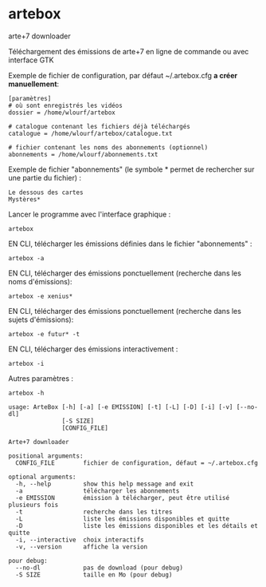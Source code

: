 # artebox
arte+7 downloader 

Téléchargement des émissions de arte+7 en ligne de commande ou avec interface GTK

  
Exemple de fichier de configuration, par défaut ~/.artebox.cfg <b>a créer manuellement</b>:

    [paramètres]
    # où sont enregistrés les vidéos
    dossier = /home/wlourf/artebox
    
    # catalogue contenant les fichiers déjà téléchargés
    catalogue = /home/wlourf/artebox/catalogue.txt
    
    # fichier contenant les noms des abonnements (optionnel)
    abonnements = /home/wlourf/abonnements.txt

Exemple de fichier "abonnements" (le symbole * permet de rechercher sur une partie du fichier) :

    Le dessous des cartes
    Mystères*

Lancer le programme avec l'interface graphique :
  
    artebox
  
EN CLI, télécharger les émissions définies dans le fichier "abonnements" :

    artebox -a 

EN CLI, télécharger des émissions ponctuellement (recherche dans les noms d'émissions):    

    artebox -e xenius*

EN CLI, télécharger des émissions ponctuellement (recherche dans les sujets d'émissions):    

    artebox -e futur* -t 

EN CLI, télécharger des émissions interactivement :

    artebox -i 
  
Autres paramètres :

    artebox -h 
 
    usage: ArteBox [-h] [-a] [-e EMISSION] [-t] [-L] [-D] [-i] [-v] [--no-dl]
                   [-S SIZE]
                   [CONFIG_FILE]
    
    Arte+7 downloader
    
    positional arguments:
      CONFIG_FILE        fichier de configuration, défaut = ~/.artebox.cfg
    
    optional arguments:
      -h, --help         show this help message and exit
      -a                 télécharger les abonnements
      -e EMISSION        émission à télécharger, peut être utilisé plusieurs fois
      -t                 recherche dans les titres
      -L                 liste les émissions disponibles et quitte
      -D                 liste les émissions disponibles et les détails et quitte
      -i, --interactive  choix interactifs
      -v, --version      affiche la version
    
    pour debug:
      --no-dl            pas de download (pour debug)
      -S SIZE            taille en Mo (pour debug)
    
